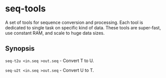 # seq-tools

A set of tools for sequence conversion and processing.
Each tool is dedicated to single task on specific kind of data.
These tools are super-fast, use constant RAM, and scale to huge data sizes.

## Synopsis

`seq-t2u <in.seq >out.seq` - Convert T to U.

`seq-u2t <in.seq >out.seq` - Convert U to T.
